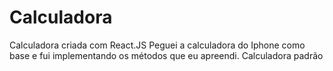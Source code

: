 # Calculadora
 Calculadora criada com React.JS
 Peguei a calculadora do Iphone como base e fui implementando os métodos que eu apreendi.
 Calculadora padrão
